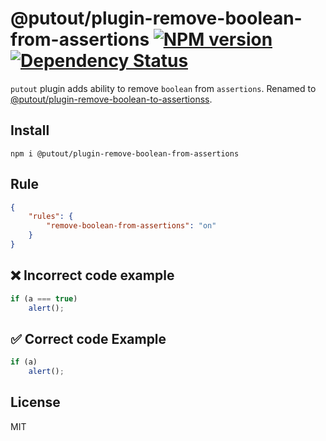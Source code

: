 # @putout/plugin-remove-boolean-from-assertions [![NPM version][NPMIMGURL]][NPMURL] [![Dependency Status][DependencyStatusIMGURL]][DependencyStatusURL]

[NPMIMGURL]: https://img.shields.io/npm/v/@putout/plugin-remove-boolean-from-assertions.svg?style=flat&longCache=true
[NPMURL]: https://npmjs.org/package/@putout/plugin-remove-boolean-from-assertions "npm"
[DependencyStatusURL]: https://david-dm.org/coderaiser/putout?path=packages/plugin-remove-boolean-from-assertions
[DependencyStatusIMGURL]: https://david-dm.org/coderaiser/putout.svg?path=packages/plugin-remove-boolean-from-assertions

`putout` plugin adds ability to remove `boolean` from `assertions`. Renamed to [@putout/plugin-remove-boolean-to-assertionss](https://www.npmjs.com/package/@putout/plugin-remove-boolean-from-assertionss).

## Install

```
npm i @putout/plugin-remove-boolean-from-assertions
```

## Rule

```json
{
    "rules": {
        "remove-boolean-from-assertions": "on"
    }
}
```

## ❌ Incorrect code example

```js
if (a === true)
    alert();
```

## ✅ Correct code Example

```js
if (a)
    alert();
```

## License

MIT
